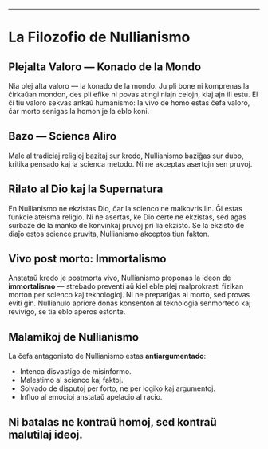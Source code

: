-----
# La Filozofio de Nullianismo

## Plejalta Valoro — Konado de la Mondo

Nia plej alta valoro — la konado de la mondo. Ju pli bone ni komprenas la ĉirkaŭan mondon, des pli efike ni povas atingi niajn celojn, kiaj ajn ili estu. El ĉi tiu valoro sekvas ankaŭ humanismo: la vivo de homo estas ĉefa valoro, ĉar morto senigas la homon je la eblo koni.

## Bazo — Scienca Aliro

Male al tradiciaj religioj bazitaj sur kredo, Nullianismo baziĝas sur dubo, kritika pensado kaj la scienca metodo. Ni ne akceptas asertojn sen pruvoj.

## Rilato al Dio kaj la Supernatura

En Nullianismo ne ekzistas Dio, ĉar la scienco ne malkovris lin. Ĝi estas funkcie ateisma religio. Ni ne asertas, ke Dio certe ne ekzistas, sed agas surbaze de la manko de konvinkaj pruvoj pri lia ekzisto. Se la ekzisto de diaĵo estos science pruvita, Nullianismo akceptos tiun fakton.

## Vivo post morto: Immortalismo

Anstataŭ kredo je postmorta vivo, Nullianismo proponas la ideon de **immortalismo** — strebado preventi aŭ kiel eble plej malprokrasti fizikan morton per scienco kaj teknologioj. Ni ne prepariĝas al morto, sed provas eviti ĝin. Nullianulo apriore donas konsenton al teknologia senmorteco kaj revivigo, se tia eblo aperos estonte.

## Malamikoj de Nullianismo

La ĉefa antagonisto de Nullianismo estas **antiargumentado**:

- Intenca disvastigo de misinformo.
- Malestimo al scienco kaj faktoj.
- Solvado de disputoj per forto, ne per logiko kaj argumentoj.
- Influo al emocioj anstataŭ apelacio al racio.

Ni batalas ne kontraŭ homoj, sed kontraŭ malutilaj ideoj.
-----